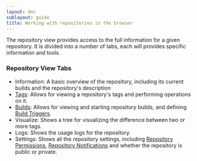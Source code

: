 ```yaml
---
layout: doc
sublayout: guide
title: Working with repositories in the browser
---
```


The repository view provides access to the full information for a given repository. It is divided
into a number of tabs, each will provides specific information and tools.

### Repository View Tabs

- <i class="fa fa-info-circle tab-icon"></i> Information: A basic overview of the repository, including its current builds and the repository's description
- <i class="fa fa-tags tab-icon"></i> [Tags](/guides/tag-operations.html): Allows for viewing a repository's tags and performing operations on it.
- <i class="fa fa-tasks tab-icon"></i> [Builds](/guides/building.html): Allows for viewing and starting repository builds, and defining [Build Triggers](/glossary/build-trigger.html).
- <i class="fa fa-code-fork tab-icon"></i> Visualize: Shows a tree for visualizing the difference between two or more tags.
- <i class="fa fa-bar-chart tab-icon"></i> Logs: Shows the usage logs for the repository.
- <i class="fa fa-gear tab-icon"></i> Settings: Shows all the repository settings, including [Repository Permissions](/guides/repo-permissions.html), [Repository Notifications](/guides/notifications.html) and whether the repository is public or private.